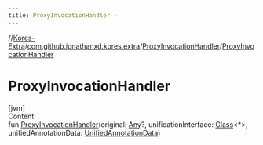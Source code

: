 ```yaml
---
title: ProxyInvocationHandler -
---
```

//[Kores-Extra](../../../index.md)/[com.github.jonathanxd.kores.extra](../index.md)/[ProxyInvocationHandler](index.md)/[ProxyInvocationHandler](-proxy-invocation-handler.md)



# ProxyInvocationHandler  
[jvm]  
Content  
fun [ProxyInvocationHandler](-proxy-invocation-handler.md)(original: [Any](https://kotlinlang.org/api/latest/jvm/stdlib/kotlin/-any/index.html)?, unificationInterface: [Class](https://docs.oracle.com/javase/8/docs/api/java/lang/Class.html)<*>, unifiedAnnotationData: [UnifiedAnnotationData](../-unified-annotation-data/index.md))  



